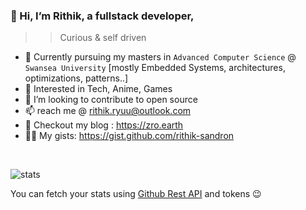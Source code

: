 
### 👋 Hi, I’m Rithik, a fullstack developer,
>> Curious & self driven 
- 🌱 Currently pursuing my masters in `Advanced Computer Science` @ `Swansea University` [mostly Embedded Systems, architectures, optimizations, patterns..]
- 👀 Interested in Tech, Anime, Games
- 🚀 I’m looking to contribute to open source
- 📫 reach me @ rithik.ryuu@outlook.com
- 💭 Checkout my blog : https://zro.earth
- 👨‍💻 My gists: https://gist.github.com/rithik-sandron
<br />

![stats](sample.svg) 


You can fetch your stats using [Github Rest API](https://docs.github.com/en/rest?apiVersion=2022-11-28) and tokens 😉
